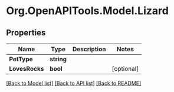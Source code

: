# Org.OpenAPITools.Model.Lizard
## Properties

Name | Type | Description | Notes
------------ | ------------- | ------------- | -------------
**PetType** | **string** |  | 
**LovesRocks** | **bool** |  | [optional] 

[[Back to Model list]](../README.md#documentation-for-models) [[Back to API list]](../README.md#documentation-for-api-endpoints) [[Back to README]](../README.md)

